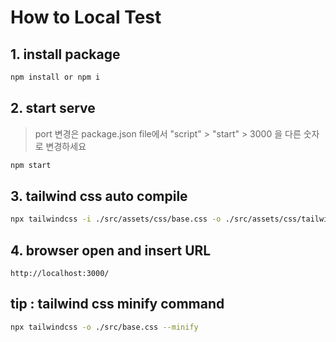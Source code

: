 # How to Local Test

## 1. install package

```bash
npm install or npm i
```

## 2. start serve

> port 변경은 package.json file에서 "script" > "start" > 3000 을 다른 숫자로 변경하세요

```bash
npm start
```

## 3. tailwind css auto compile

```bash
npx tailwindcss -i ./src/assets/css/base.css -o ./src/assets/css/tailwind.css -w
```

## 4. browser open and insert URL

```
http://localhost:3000/
```

## tip : tailwind css minify command

```bash
npx tailwindcss -o ./src/base.css --minify
```

